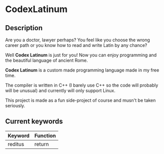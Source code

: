 # CodexLatinum

## Description
Are you a doctor, lawyer perhaps? You feel like you choose the wrong career path or you know how to read and write Latin by any chance?

Well **Codex Latinum** is just for you! Now you can enjoy programming and the beautiful language of ancient Rome.

**Codex Latinum** is a custom made programming language made in my free time.

The compiler is written in C++ (I barely use C++ so the code will probably will be unusual) and currently will only support Linux.

This project is made as a fun side-project of course and musn't be taken seriously.

## Current keywords

| Keyword | Function |
|---------|----------|
| reditus | return   |
